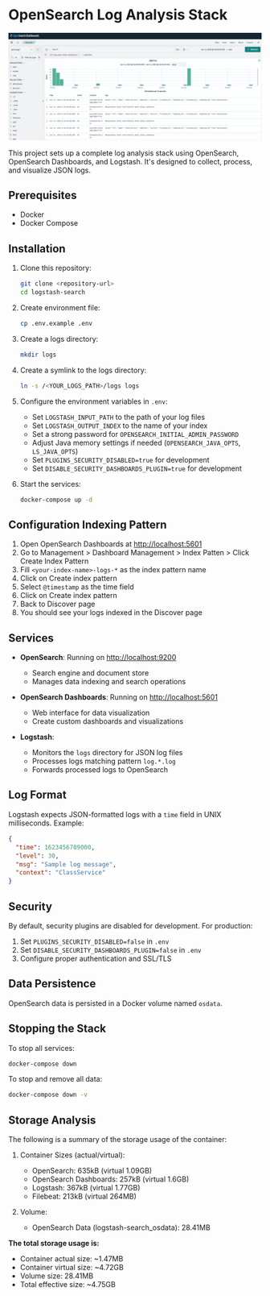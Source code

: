 # OpenSearch Log Analysis Stack

![Cover Image](cover.png)

This project sets up a complete log analysis stack using OpenSearch, OpenSearch Dashboards, and Logstash. It's designed to collect, process, and visualize JSON logs.

## Prerequisites

- Docker
- Docker Compose

## Installation

1. Clone this repository:

   ```bash
   git clone <repository-url>
   cd logstash-search
   ```

2. Create environment file:

   ```bash
   cp .env.example .env
   ```

3. Create a logs directory:

   ```bash
   mkdir logs
   ```

4. Create a symlink to the logs directory:

   ```bash
   ln -s /<YOUR_LOGS_PATH>/logs logs
   ```

5. Configure the environment variables in `.env`:
   - Set `LOGSTASH_INPUT_PATH` to the path of your log files
   - Set `LOGSTASH_OUTPUT_INDEX` to the name of your index
   - Set a strong password for `OPENSEARCH_INITIAL_ADMIN_PASSWORD`
   - Adjust Java memory settings if needed (`OPENSEARCH_JAVA_OPTS`, `LS_JAVA_OPTS`)
   - Set `PLUGINS_SECURITY_DISABLED=true` for development
   - Set `DISABLE_SECURITY_DASHBOARDS_PLUGIN=true` for development

6. Start the services:

   ```bash
   docker-compose up -d
   ```

## Configuration Indexing Pattern

1. Open OpenSearch Dashboards at [http://localhost:5601](http://localhost:5601)
2. Go to Management > Dashboard Management > Index Patten > Click Create Index Pattern
3. Fill `<your-index-name>-logs-*` as the index pattern name
4. Click on Create index pattern
5. Select `@timestamp` as the time field
6. Click on Create index pattern
7. Back to Discover page
8. You should see your logs indexed in the Discover page

## Services

- **OpenSearch**: Running on [http://localhost:9200](http://localhost:9200)
  - Search engine and document store
  - Manages data indexing and search operations

- **OpenSearch Dashboards**: Running on [http://localhost:5601](http://localhost:5601)
  - Web interface for data visualization
  - Create custom dashboards and visualizations

- **Logstash**:
  - Monitors the `logs` directory for JSON log files
  - Processes logs matching pattern `log.*.log`
  - Forwards processed logs to OpenSearch

## Log Format

Logstash expects JSON-formatted logs with a `time` field in UNIX milliseconds. Example:

```json
{
  "time": 1623456789000,
  "level": 30,
  "msg": "Sample log message",
  "context": "ClassService"
}
```

## Security

By default, security plugins are disabled for development. For production:

1. Set `PLUGINS_SECURITY_DISABLED=false` in `.env`
2. Set `DISABLE_SECURITY_DASHBOARDS_PLUGIN=false` in `.env`
3. Configure proper authentication and SSL/TLS

## Data Persistence

OpenSearch data is persisted in a Docker volume named `osdata`.

## Stopping the Stack

To stop all services:

```bash
docker-compose down
```

To stop and remove all data:

```bash
docker-compose down -v
```

## Storage Analysis

The following is a summary of the storage usage of the container:

1. Container Sizes (actual/virtual):
   - OpenSearch: 635kB (virtual 1.09GB)
   - OpenSearch Dashboards: 257kB (virtual 1.6GB)
   - Logstash: 367kB (virtual 1.77GB)
   - Filebeat: 213kB (virtual 264MB)

2. Volume:
   - OpenSearch Data (logstash-search_osdata): 28.41MB

**The total storage usage is:**

- Container actual size: ~1.47MB
- Container virtual size: ~4.72GB
- Volume size: 28.41MB
- Total effective size: ~4.75GB
